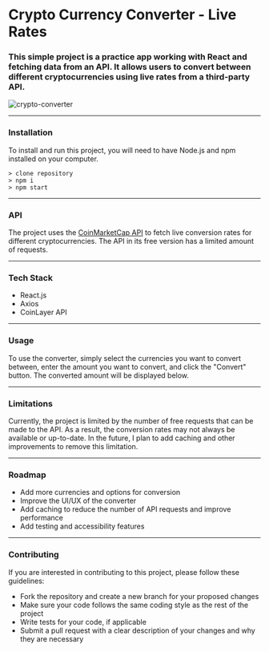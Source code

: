 # Crypto Currency Converter - Live Rates

### This simple project is a practice app working with React and fetching data from an API. It allows users to convert between different cryptocurrencies using live rates from a third-party API.

![crypto-converter](https://user-images.githubusercontent.com/92989835/206878685-220a88a1-9b3f-4c1d-8827-4a227da6c6e1.jpg)


---

### **Installation**

To install and run this project, you will need to have Node.js and npm installed on your computer.

```
> clone repository
> npm i
> npm start
```

---

### **API**

The project uses the [CoinMarketCap API](https://coinlayer.com/) to fetch live conversion rates for different cryptocurrencies. The API in its free version has a limited amount of requests.

---

### **Tech Stack**

- React.js
- Axios
- CoinLayer API

---

### **Usage**

To use the converter, simply select the currencies you want to convert between, enter the amount you want to convert, and click the "Convert" button. The converted amount will be displayed below.

---

### **Limitations**

Currently, the project is limited by the number of free requests that can be made to the API. As a result, the conversion rates may not always be available or up-to-date. In the future, I plan to add caching and other improvements to remove this limitation.

---

### **Roadmap**

- Add more currencies and options for conversion
- Improve the UI/UX of the converter
- Add caching to reduce the number of API requests and improve performance
- Add testing and accessibility features

---

### **Contributing**

If you are interested in contributing to this project, please follow these guidelines:

- Fork the repository and create a new branch for your proposed changes
- Make sure your code follows the same coding style as the rest of the project
- Write tests for your code, if applicable
- Submit a pull request with a clear description of your changes and why they are necessary
